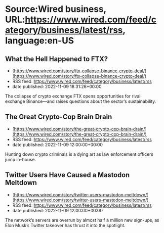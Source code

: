 # Source:Wired business, URL:https://www.wired.com/feed/category/business/latest/rss, language:en-US

## What the Hell Happened to FTX?
 - [https://www.wired.com/story/ftx-collapse-binance-crypto-deal/](https://www.wired.com/story/ftx-collapse-binance-crypto-deal/)
 - RSS feed: https://www.wired.com/feed/category/business/latest/rss
 - date published: 2022-11-09 18:31:26+00:00

The collapse of crypto exchange FTX opens opportunities for rival exchange Binance—and raises questions about the sector’s sustainability.

## The Great Crypto-Cop Brain Drain
 - [https://www.wired.com/story/the-great-crypto-cop-brain-drain/](https://www.wired.com/story/the-great-crypto-cop-brain-drain/)
 - RSS feed: https://www.wired.com/feed/category/business/latest/rss
 - date published: 2022-11-09 12:00:00+00:00

Hunting down crypto criminals is a dying art as law enforcement officers jump in-house.

## Twitter Users Have Caused a Mastodon Meltdown
 - [https://www.wired.com/story/twitter-users-mastodon-meltdown/](https://www.wired.com/story/twitter-users-mastodon-meltdown/)
 - RSS feed: https://www.wired.com/feed/category/business/latest/rss
 - date published: 2022-11-09 12:00:00+00:00

The network’s servers are overrun by almost half a million new sign-ups, as Elon Musk’s Twitter takeover has thrust it into the spotlight.

